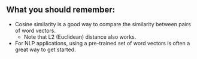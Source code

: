 ## What you should remember:

- Cosine similarity is a good way to compare the similarity between pairs of word vectors.
    - Note that L2 (Euclidean) distance also works.
- For NLP applications, using a pre-trained set of word vectors is often a great way to get started. 